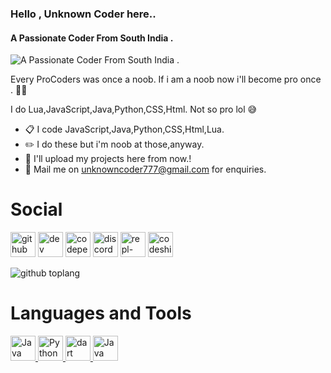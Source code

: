 ### Hello , Unknown Coder here.. 
#### A Passionate Coder From South India . 
![A Passionate Coder From South India . ](https://media.discordapp.net/attachments/805840626574688286/806388502224830474/banner.png)

Every ProCoders was once a noob. If i am a noob now i'll become pro once . ✌🏼

I do Lua,JavaScript,Java,Python,CSS,Html. Not so pro lol 😅
- 📋 I code JavaScript,Java,Python,CSS,Html,Lua.
- ✏️ I do these but i'm noob at those,anyway.
- 📁 I'll upload my projects here from now.!
- 📧 Mail me on unknowncoder777@gmail.com for enquiries.


# Social 
[<img src='https://cdn.jsdelivr.net/npm/simple-icons@3.0.1/icons/github.svg' alt='github' height='40'>](https://github.com/https://github.com/UnknownCoder777)  [<img src='https://cdn.jsdelivr.net/npm/simple-icons@3.0.1/icons/dev-dot-to.svg' alt='dev' height='40'>](https://dev.to/https://dev.to/unknowncoder777)  [<img src='https://cdn.jsdelivr.net/npm/simple-icons@3.0.1/icons/codepen.svg' alt='codepen' height='40'>](https://codepen.io/https://codepen.io/UnknownCoder777)  [<img src='https://cdn.jsdelivr.net/npm/simple-icons@3.0.1/icons/discord.svg' alt='discord' height='40'>](https://discord.gg/rPrxsvCasr)  [<img src='https://cdn.jsdelivr.net/npm/simple-icons@3.0.1/icons/repl-dot-it.svg' alt='repl-dot-it' height='40'>](https://repl.it/@TECHRGC)  [<img src='https://cdn.jsdelivr.net/npm/simple-icons@3.0.1/icons/codeship.svg' alt='codeship' height='40'>](https://app.codeship.com/unknowncoder777)  



![github toplang](https://github-readme-stats.vercel.app/api/top-langs/?username=UnknownCoder777&layout=compact&theme=dark)


# Languages and Tools
<p align="left"> <a href="https://www.java.com/en/" target="_blank"> <img src="https://www.vectorlogo.zone/logos/java/java-icon.svg" alt="Java" width="40" height="40"/> </a> <a href="https://www.python.org/downloads/" target="_blank"> <img src="https://www.vectorlogo.zone/logos/python/python-icon.svg" alt="Python" width="40" height="40"/> </a> <a href="https://dart.dev" target="_blank"> <img src="https://www.vectorlogo.zone/logos/dartlang/dartlang-icon.svg" alt="dart" width="40" height="40"/> </a><a href="https://www.djangoproject.com/" target="_blank"> <img src="https://www.vectorlogo.zone/logos/djangoproject/djangoproject-ar21.svg" alt="Java" width="40" height="40"/> </a>
